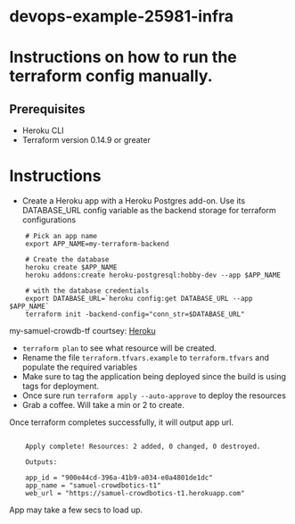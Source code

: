 # devops-example-25981-infra

# Instructions on how to run the terraform config manually.

## Prerequisites
- Heroku CLI
- Terraform version 0.14.9 or greater

# Instructions

- Create a Heroku app with a Heroku Postgres add-on. Use its DATABASE_URL config variable as the backend storage for terraform configurations
```
    # Pick an app name
    export APP_NAME=my-terraform-backend

    # Create the database
    heroku create $APP_NAME
    heroku addons:create heroku-postgresql:hobby-dev --app $APP_NAME

    # with the database credentials
    export DATABASE_URL=`heroku config:get DATABASE_URL --app $APP_NAME`
    terraform init -backend-config="conn_str=$DATABASE_URL"
```
my-samuel-crowdb-tf
courtsey: [Heroku](heroku.com)

- `terraform plan` to see what resource will be created. 
- Rename the file `terraform.tfvars.example` to `terraform.tfvars` and populate the required variables
- Make sure to tag the application being deployed since the build is using tags for deployment.
- Once sure run `terraform apply --auto-approve` to deploy the resources
- Grab a coffee. Will take a min or 2 to create.

Once terraform completes successfully, it will output app url.

```
  
    Apply complete! Resources: 2 added, 0 changed, 0 destroyed.

    Outputs:

    app_id = "900e44cd-396a-41b9-a034-e0a4801de1dc"
    app_name = "samuel-crowdbotics-t1"
    web_url = "https://samuel-crowdbotics-t1.herokuapp.com"
```

App may take a few secs to load up.

